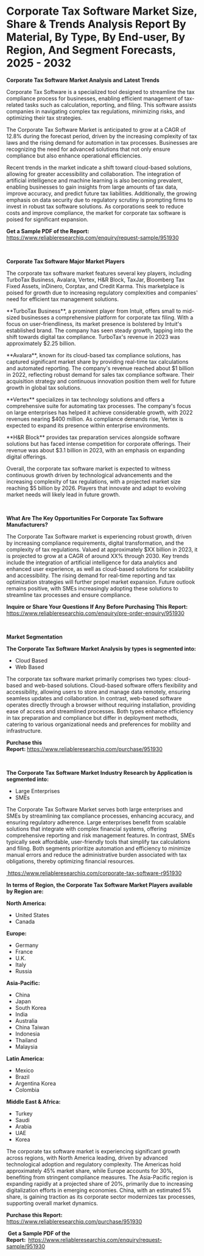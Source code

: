 <p><h1>Corporate Tax Software Market Size, Share & Trends Analysis Report By Material, By Type, By End-user, By Region, And Segment Forecasts, 2025 - 2032</h1></p><p><strong>Corporate Tax Software Market Analysis and Latest Trends</strong></p>
<p><p>Corporate Tax Software is a specialized tool designed to streamline the tax compliance process for businesses, enabling efficient management of tax-related tasks such as calculation, reporting, and filing. This software assists companies in navigating complex tax regulations, minimizing risks, and optimizing their tax strategies. </p><p>The Corporate Tax Software Market is anticipated to grow at a CAGR of 12.8% during the forecast period, driven by the increasing complexity of tax laws and the rising demand for automation in tax processes. Businesses are recognizing the need for advanced solutions that not only ensure compliance but also enhance operational efficiencies. </p><p>Recent trends in the market indicate a shift toward cloud-based solutions, allowing for greater accessibility and collaboration. The integration of artificial intelligence and machine learning is also becoming prevalent, enabling businesses to gain insights from large amounts of tax data, improve accuracy, and predict future tax liabilities. Additionally, the growing emphasis on data security due to regulatory scrutiny is prompting firms to invest in robust tax software solutions. As corporations seek to reduce costs and improve compliance, the market for corporate tax software is poised for significant expansion.</p></p>
<p><strong>Get a Sample PDF of the Report:&nbsp;</strong> <a href="https://www.reliableresearchiq.com/enquiry/request-sample/951930?utm_campaign=1087&utm_medium=2&utm_source=Github&utm_content=ia&utm_term=17042025&utm_id=corporate-tax-software">https://www.reliableresearchiq.com/enquiry/request-sample/951930</a></p>
<p>&nbsp;</p>
<p><strong>Corporate Tax Software Major Market Players</strong></p>
<p><p>The corporate tax software market features several key players, including TurboTax Business, Avalara, Vertex, H&R Block, TaxJar, Bloomberg Tax Fixed Assets, inDinero, Corptax, and Credit Karma. This marketplace is poised for growth due to increasing regulatory complexities and companies' need for efficient tax management solutions.</p><p>**TurboTax Business**, a prominent player from Intuit, offers small to mid-sized businesses a comprehensive platform for corporate tax filing. With a focus on user-friendliness, its market presence is bolstered by Intuit's established brand. The company has seen steady growth, tapping into the shift towards digital tax compliance. TurboTax's revenue in 2023 was approximately $2.25 billion.</p><p>**Avalara**, known for its cloud-based tax compliance solutions, has captured significant market share by providing real-time tax calculations and automated reporting. The company's revenue reached about $1 billion in 2022, reflecting robust demand for sales tax compliance software. Their acquisition strategy and continuous innovation position them well for future growth in global tax solutions.</p><p>**Vertex** specializes in tax technology solutions and offers a comprehensive suite for automating tax processes. The company's focus on large enterprises has helped it achieve considerable growth, with 2022 revenues nearing $400 million. As compliance demands rise, Vertex is expected to expand its presence within enterprise environments.</p><p>**H&R Block** provides tax preparation services alongside software solutions but has faced intense competition for corporate offerings. Their revenue was about $3.1 billion in 2023, with an emphasis on expanding digital offerings.</p><p>Overall, the corporate tax software market is expected to witness continuous growth driven by technological advancements and the increasing complexity of tax regulations, with a projected market size reaching $5 billion by 2026. Players that innovate and adapt to evolving market needs will likely lead in future growth.</p></p>
<p>&nbsp;</p>
<p><strong>What Are The Key Opportunities For Corporate Tax Software Manufacturers?</strong></p>
<p><p>The Corporate Tax Software market is experiencing robust growth, driven by increasing compliance requirements, digital transformation, and the complexity of tax regulations. Valued at approximately $XX billion in 2023, it is projected to grow at a CAGR of around XX% through 2030. Key trends include the integration of artificial intelligence for data analytics and enhanced user experience, as well as cloud-based solutions for scalability and accessibility. The rising demand for real-time reporting and tax optimization strategies will further propel market expansion. Future outlook remains positive, with SMEs increasingly adopting these solutions to streamline tax processes and ensure compliance.</p></p>
<p><strong>Inquire or Share Your Questions If Any Before Purchasing This Report:</strong> <a href="https://www.reliableresearchiq.com/enquiry/pre-order-enquiry/951930?utm_campaign=1087&utm_medium=2&utm_source=Github&utm_content=ia&utm_term=17042025&utm_id=corporate-tax-software">https://www.reliableresearchiq.com/enquiry/pre-order-enquiry/951930</a></p>
<p>&nbsp;</p>
<p><strong>Market Segmentation</strong></p>
<p><strong>The Corporate Tax Software Market Analysis by types is segmented into:</strong></p>
<p><ul><li>Cloud Based</li><li>Web Based</li></ul></p>
<p><p>The corporate tax software market primarily comprises two types: cloud-based and web-based solutions. Cloud-based software offers flexibility and accessibility, allowing users to store and manage data remotely, ensuring seamless updates and collaboration. In contrast, web-based software operates directly through a browser without requiring installation, providing ease of access and streamlined processes. Both types enhance efficiency in tax preparation and compliance but differ in deployment methods, catering to various organizational needs and preferences for mobility and infrastructure.</p></p>
<p><strong>Purchase this Report:&nbsp;</strong><a href="https://www.reliableresearchiq.com/purchase/951930?utm_campaign=1087&utm_medium=2&utm_source=Github&utm_content=ia&utm_term=17042025&utm_id=corporate-tax-software">https://www.reliableresearchiq.com/purchase/951930</a></p>
<p>&nbsp;</p>
<p><strong>The Corporate Tax Software Market Industry Research by Application is segmented into:</strong></p>
<p><ul><li>Large Enterprises</li><li>SMEs</li></ul></p>
<p><p>The Corporate Tax Software Market serves both large enterprises and SMEs by streamlining tax compliance processes, enhancing accuracy, and ensuring regulatory adherence. Large enterprises benefit from scalable solutions that integrate with complex financial systems, offering comprehensive reporting and risk management features. In contrast, SMEs typically seek affordable, user-friendly tools that simplify tax calculations and filing. Both segments prioritize automation and efficiency to minimize manual errors and reduce the administrative burden associated with tax obligations, thereby optimizing financial resources.</p></p>
<p><a href="https://www.reliableresearchiq.com/corporate-tax-software-r951930?utm_campaign=1087&utm_medium=2&utm_source=Github&utm_content=ia&utm_term=17042025&utm_id=corporate-tax-software">&nbsp;https://www.reliableresearchiq.com/corporate-tax-software-r951930</a></p>
<p><strong>In terms of Region, the Corporate Tax Software Market Players available by Region are:</strong></p>
<p>
    <p> <strong> North America: </strong>
        <ul>
            <li>United States</li>
            <li>Canada</li>
        </ul>
        </p> 
    <p> <strong> Europe: </strong>
        <ul>
            <li>Germany</li>
            <li>France</li>
            <li>U.K.</li>
            <li>Italy</li>
            <li>Russia</li>
        </ul>
        </p> 
    <p> <strong> Asia-Pacific: </strong>
        <ul>
            <li>China</li>
            <li>Japan</li>
            <li>South Korea</li>
            <li>India</li>
            <li>Australia</li>
            <li>China Taiwan</li>
            <li>Indonesia</li>
            <li>Thailand</li>
            <li>Malaysia</li>
        </ul>
        </p> 
    <p> <strong> Latin America: </strong>
        <ul>
            <li>Mexico</li>
            <li>Brazil</li>
            <li>Argentina Korea</li>
            <li>Colombia</li>
        </ul>
        </p> 
    <p> <strong> Middle East & Africa: </strong>
        <ul>
            <li>Turkey</li>
            <li>Saudi</li>
            <li>Arabia</li>
            <li>UAE</li>
            <li>Korea</li>
        </ul>
    </p>
    </p>
<p><p>The corporate tax software market is experiencing significant growth across regions, with North America leading, driven by advanced technological adoption and regulatory complexity. The Americas hold approximately 45% market share, while Europe accounts for 30%, benefiting from stringent compliance measures. The Asia-Pacific region is expanding rapidly at a projected share of 20%, primarily due to increasing digitalization efforts in emerging economies. China, with an estimated 5% share, is gaining traction as its corporate sector modernizes tax processes, supporting overall market dynamics.</p></p>
<p><strong>Purchase this Report: </strong><a href="https://www.reliableresearchiq.com/purchase/951930?utm_campaign=1087&utm_medium=2&utm_source=Github&utm_content=ia&utm_term=17042025&utm_id=corporate-tax-software">https://www.reliableresearchiq.com/purchase/951930</a></p>
<p>&nbsp;<strong>Get a Sample PDF of the Report:&nbsp;&nbsp;</strong><a href="https://www.reliableresearchiq.com/enquiry/request-sample/951930?utm_campaign=1087&utm_medium=2&utm_source=Github&utm_content=ia&utm_term=17042025&utm_id=corporate-tax-software">https://www.reliableresearchiq.com/enquiry/request-sample/951930</a></p>
<p><strong></strong></p>
<p><p></p><p></p><p></p></p>
